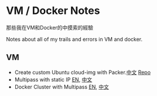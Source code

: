 # VM / Docker Notes

那些我在VM和Docker的中摸索的經驗

Notes about all of my trails and errors in VM and docker.

## VM
- Create custom Ubuntu cloud-img with Packer.[中文](MultipassPackerCN.md) [Repo](https://github.com/macauyeah/ubuntuPackerImage)
- Multipass with static IP [EN](MultipassStaticIpEN.md), [中文](MultipassStaticIpCN.md)
- Docker Cluster with Multipass [EN](MultipassDockerClusterEN.md), [中文](MultipassDockerClusterCN.md)